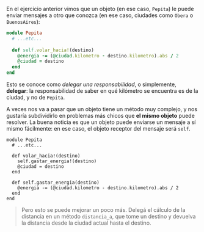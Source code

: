 En el ejercicio anterior vimos que un objeto (en ese caso, `Pepita`) le puede enviar mensajes a otro que conozca (en ese caso, ciudades como `Obera` o `BuenosAires`):

```ruby
module Pepita
  # ...etc...
  
  def self.volar_hacia!(destino)
    @energia -= (@ciudad.kilometro - destino.kilometro).abs / 2
    @ciudad = destino
  end
end
```

Esto se conoce como _delegar una responsabilidad_, o simplemente, **delegar**: la responsabilidad de saber en qué kilómetro se encuentra es de la ciudad, y no de `Pepita`. 

A veces nos va a pasar que un objeto tiene un método muy complejo, y nos gustaría subdividirlo en problemas más chicos que **el mismo objeto** puede resolver. La buena noticia es que un objeto puede enviarse un mensaje a sí mismo fácilmente: en ese caso, el objeto receptor del mensaje será `self`. 

```
module Pepita
  # ...etc...
  
  def volar_hacia!(destino)
    self.gastar_energia!(destino)
    @ciudad = destino
  end
  
  def self.gastar_energia(destino)
    @energia -= (@ciudad.kilometro - destino.kilometro).abs / 2
  end
end
```

> Pero esto se puede mejorar un poco más. Delegá el cálculo de la distancia en un método `distancia_a`, que tome un destino y devuelva la distancia desde la ciudad actual hasta el destino. 